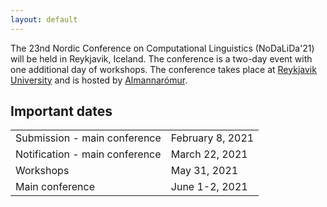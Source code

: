```yaml
---
layout: default
---
```


The 23nd Nordic Conference on Computational Linguistics (NoDaLiDa'21) will be held in Reykjavik, Iceland. The conference is a two-day event with one additional day of workshops. The conference takes place at <a href="http://www.ru.is">Reykjavik University</a> and is hosted by <a href="http://www.ru.is">Almannarómur</a>. 

<!-- Box 
<div class="box" markdown="1">
  <p><b>LATEST NEWS</b></p>
  <p><b>October 2</b> Next NoDaLiDa will be in 2021 in Reykjavík, Iceland</p>
  <p><b>October 1</b> Proceedings now in the <a href="https://aclweb.org/anthology/volumes/W19-61/">ACL anthology</a> </p>
</div>
-->

## Important dates <a id="dates"></a>

<div class="table-wrapper">
  <table>
    <tbody>
      <tr><td>Submission - main conference</td> <td>February 8, 2021</td></tr>
      <tr><td>Notification - main conference</td> <td>March 22, 2021</td></tr>
      <tr><td>Workshops</td> <td>May 31, 2021</td></tr>
      <tr><td>Main conference</td> <td>June 1-2, 2021</td></tr>
    </tbody>
  </table>
</div>
